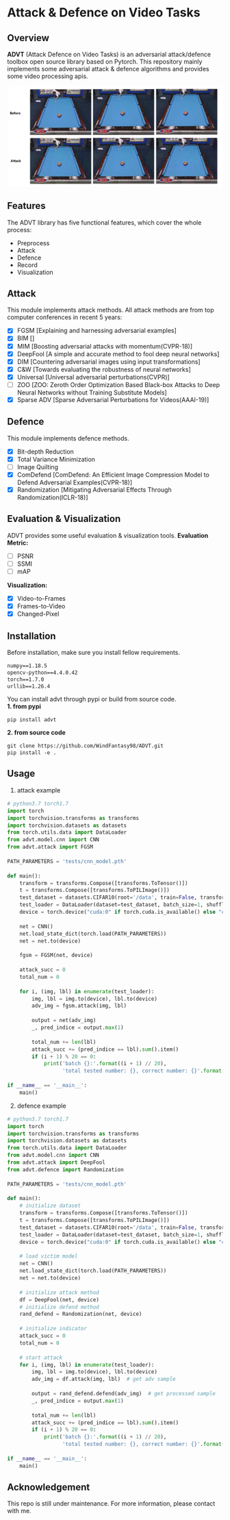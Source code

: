 # Attack & Defence on Video Tasks

## Overview
**ADVT** (Attack Defence on Video Tasks) is an adversarial attack/defence toolbox open source library based on Pytorch.
This repository mainly implements some adversarial attack & defence algorithms and provides some video processing apis.

![image-20210526105234292](https://github.com/WindFantasy98/ADVT/blob/main/docs/images/image-20210526105234292.png)


## Features
The ADVT library has five functional features, which cover the whole process:  
- Preprocess  
- Attack  
- Defence  
- Record  
- Visualization  

## Attack
This module implements attack methods. All attack methods are from top computer conferences in recent 5 years:  
- [x] FGSM [Explaining and harnessing adversarial examples]
- [x] BIM []
- [x] MIM [Boosting adversarial attacks with momentum(CVPR-18)]
- [x] DeepFool [A simple and accurate method to fool deep neural networks]
- [x] DIM [Countering adversarial images using input transformations]
- [x] C&W [Towards evaluating the robustness of neural networks]
- [x] Universal [Universal adversarial perturbations(CVPR)]
- [ ] ZOO [ZOO: Zeroth Order Optimization Based Black-box Attacks to Deep Neural Networks without Training Substitute Models]
- [x] Sparse ADV [Sparse Adversarial Perturbations for Videos(AAAI-19)]

## Defence
This module implements defence methods.
- [x] Bit-depth Reduction
- [x] Total Variance Minimization
- [ ] Image Quilting  
- [x] ComDefend [ComDefend: An Efficient Image Compression Model to Defend Adversarial Examples(CVPR-18)]
- [x] Randomization [Mitigating Adversarial Effects Through Randomization(ICLR-18)]

## Evaluation & Visualization
ADVT provides some useful evaluation & visualization tools.
**Evaluation Metric:**
- [ ] PSNR
- [ ] SSMI
- [ ] mAP

**Visualization:**
- [x] Video-to-Frames
- [x] Frames-to-Video
- [x] Changed-Pixel

## Installation
Before installation, make sure you install fellow requirements.  
```shell script
numpy==1.18.5
opencv-python==4.4.0.42
torch==1.7.0
urllib==1.26.4
```
You can install advt through pypi or build from source code.  
**1. from pypi**
```shell script
pip install advt
```
**2. from source code**
```shell script
git clone https://github.com/WindFantasy98/ADVT.git
pip install -e .
```

## Usage
1. attack example
```python
# python3.7 torch1.7
import torch
import torchvision.transforms as transforms
import torchvision.datasets as datasets
from torch.utils.data import DataLoader
from advt.model.cnn import CNN
from advt.attack import FGSM

PATH_PARAMETERS = 'tests/cnn_model.pth'

def main():
    transform = transforms.Compose([transforms.ToTensor()])
    t = transforms.Compose([transforms.ToPILImage()])
    test_dataset = datasets.CIFAR10(root='/data', train=False, transform=transform, download=True)
    test_loader = DataLoader(dataset=test_dataset, batch_size=1, shuffle=False)
    device = torch.device("cuda:0" if torch.cuda.is_available() else "cpu")

    net = CNN()
    net.load_state_dict(torch.load(PATH_PARAMETERS))
    net = net.to(device)

    fgsm = FGSM(net, device)

    attack_succ = 0
    total_num = 0

    for i, (img, lbl) in enumerate(test_loader):
        img, lbl = img.to(device), lbl.to(device)
        adv_img = fgsm.attack(img, lbl)

        output = net(adv_img)
        _, pred_indice = output.max(1)

        total_num += len(lbl)
        attack_succ += (pred_indice == lbl).sum().item()
        if (i + 1) % 20 == 0:
            print('batch {}:'.format((i + 1) // 20),
                  'total tested number: {}, correct number: {}'.format(total_num, attack_succ))

if __name__ == '__main__':
    main()
```

2. defence example
```python
# python3.7 torch1.7
import torch
import torchvision.transforms as transforms
import torchvision.datasets as datasets
from torch.utils.data import DataLoader
from advt.model.cnn import CNN
from advt.attack import DeepFool
from advt.defence import Randomization

PATH_PARAMETERS = 'tests/cnn_model.pth'

def main():
    # initialize dataset
    transform = transforms.Compose([transforms.ToTensor()])
    t = transforms.Compose([transforms.ToPILImage()])
    test_dataset = datasets.CIFAR10(root='/data', train=False, transform=transform, download=True)
    test_loader = DataLoader(dataset=test_dataset, batch_size=1, shuffle=False)
    device = torch.device("cuda:0" if torch.cuda.is_available() else "cpu")

    # load victim model
    net = CNN()
    net.load_state_dict(torch.load(PATH_PARAMETERS))
    net = net.to(device)

    # initialize attack method
    df = DeepFool(net, device)
    # initialize defend method
    rand_defend = Randomization(net, device)

    # initialize indicator
    attack_succ = 0
    total_num = 0

    # start attack
    for i, (img, lbl) in enumerate(test_loader):
        img, lbl = img.to(device), lbl.to(device)
        adv_img = df.attack(img, lbl)  # get adv sample

        output = rand_defend.defend(adv_img)  # get processed sample
        _, pred_indice = output.max(1)

        total_num += len(lbl)
        attack_succ += (pred_indice == lbl).sum().item()
        if (i + 1) % 20 == 0:
            print('batch {}:'.format((i + 1) // 20),
                  'total tested number: {}, correct number: {}'.format(total_num, attack_succ))

if __name__ == '__main__':
    main()
```

## Acknowledgement  
This repo is still under maintenance. For more information, please contact with me.
